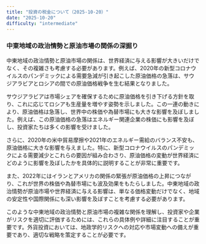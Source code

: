```yaml
---
title: "投資の税金について（2025-10-20）"
date: "2025-10-20"
difficulty: "intermediate"
---
```


### 中東地域の政治情勢と原油市場の関係の深掘り

中東地域の政治情勢と原油市場の関係は、世界経済に与える影響が大きいだけでなく、その複雑さも考慮する必要があります。例えば、2020年の新型コロナウイルスのパンデミックによる需要急減が引き起こした原油価格の急落は、サウジアラビアとロシアの間での原油価格戦争を生む結果となりました。

サウジアラビアは市場シェアを確保するために原油価格を引き下げる方針を取り、これに応じてロシアも生産量を増やす姿勢を示しました。この一連の動きにより、原油価格は急落し、世界中の株価や為替市場にも大きな影響を及ぼしました。例えば、この原油価格の急落はエネルギー関連企業の株価にも影響を及ぼし、投資家たちは多くの影響を受けました。

さらに、2020年の米中貿易摩擦や2021年のエネルギー需給のバランス不安も、原油価格に大きな影響を与えました。特に、新型コロナウイルスのパンデミックによる需要減少とこれらの要因が組み合わさり、原油価格の変動が世界経済にどのように影響を及ぼしたかを具体的に説明することが非常に重要です。

また、2022年にはイランとアメリカの関係の緊張が原油価格の上昇につながり、これが世界の株価や為替市場にも波及効果をもたらしました。中東地域の政治情勢が原油市場や世界経済に与える影響は、単なる価格変動だけでなく、地域の安定性や国際関係にも深い影響を及ぼすことを考慮する必要があります。

このような中東地域の政治情勢と原油市場の複雑な関係を理解し、投資家や企業がリスクを適切に評価するためには、これらの具体例や詳細に注目することが重要です。外貨投資においては、地政学的リスクへの対応や市場変動への備えが重要であり、適切な戦略を策定することが必要です。
